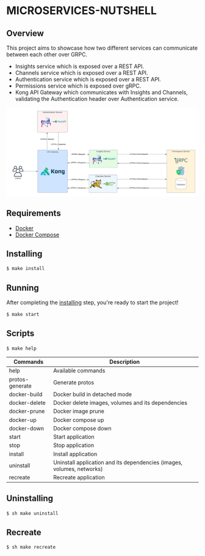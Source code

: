# MICROSERVICES-NUTSHELL

## Overview
This project aims to showcase how two different services can communicate between each other over GRPC.

- Insights service which is exposed over a REST API.
- Channels service which is exposed over a REST API.
- Authentication service which is exposed over a REST API.
- Permissions service which is exposed over gRPC.
- Kong API Gateway which communicates with Insights and Channels, validating the Authentication header over Authentication service.

![Architecture Diagram](/architecture.png "Architecture Diagram")

## Requirements
* [Docker](https://docs.docker.com/get-docker)
* [Docker Compose](https://docs.docker.com/compose/install/https://docs.localstack.cloud/get-started/#docker-compose)

## Installing
```sh
$ make install 
```

## Running
After completing the [installing](#installing) step, you're ready to start the project!

```sh
$ make start
```

## Scripts
```sh
$ make help
```

| Commands          | Description                                                            |
| ----------------- | ---------------------------------------------------------------------- |
| help              | Available commands                                                     |
| protos-generate   | Generate protos                                                        |
| docker-build      | Docker build in detached mode                                          |
| docker-delete     | Docker delete images, volumes and its dependencies                     |
| docker-prune      | Docker image prune                                                     |
| docker-up         | Docker compose up                                                      |
| docker-down       | Docker compose down                                                    |
| start             | Start application                                                      |
| stop              | Stop application                                                       |
| install           | Install application                                                    |
| uninstall         | Uninstall application and its dependencies (images, volumes, networks) |
| recreate          | Recreate application                                                   |

## Uninstalling
```sh
$ sh make uninstall 
```

## Recreate
```sh
$ sh make recreate 
```
